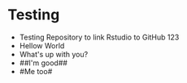# Testing
- Testing Repository to link Rstudio to GitHub 123
- Hellow World
- What's up with you?
- ##I'm good##
- #Me too#
  
